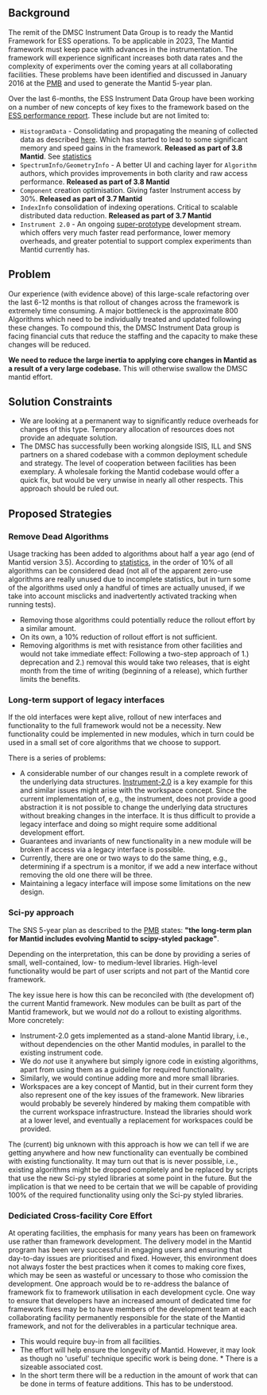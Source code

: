 ## Background

The remit of the DMSC Instrument Data Group is to ready the Mantid Framework for ESS operations. To be applicable in 2023, The Mantid framework must keep pace with advances in the instrumentation. The framework will experience significant increases both data rates and the complexity of experiments over the coming years at all collaborating facilities. These problems have been identified and discussed in January 2016 at the [PMB](https://github.com/mantidproject/documents/blob/master/Project-Management/PMB/Minutes/PMBMinutes-2016-01-22.docx) and used to generate the Mantid 5-year plan.

Over the last 6-months, the ESS Instrument Data Group have been working on a number of new concepts of key fixes to the framework based on the [ESS performance report](https://github.com/mantidproject/documents/blob/master/Performance/performance_analysis_of_mantid_for_ess.pdf). These include but are not limited to:

* `HistogramData` - Consolidating and propagating the meaning of collected data as described [here](http://docs.mantidproject.org/nightly/concepts/HistogramData.html). Which has started to lead to some significant memory and speed gains in the framework. **Released as part of 3.8 Mantid**.  See [statistics](https://github.com/mantidproject/mantid/blob/master/docs/source/release/v3.8.0/framework.rst)
* `SpectrumInfo/GeometryInfo` - A better UI and caching layer for `Algorithm` authors, which provides improvements in both clarity and raw access performance. **Released as part of 3.8 Mantid**
* `Component` creation optimisation. Giving faster Instrument access by 30%. **Released as part of 3.7 Mantid**
* `IndexInfo` consolidation of indexing operations. Critical to scalable distributed data reduction. **Released as part of 3.7 Mantid**
* `Instrument 2.0` - An ongoing [super-prototype](https://github.com/DMSC-Instrument-Data/instrument-prototype) development stream. which offers very much faster read performance, lower memory overheads, and greater potential to support complex experiments than Mantid currently has.


## Problem

Our experience (with evidence above) of this large-scale refactoring over the last 6-12 months is that rollout of changes across the framework is extremely time consuming. A major bottleneck is the approximate 800 Algorithms which need to be individually treated and updated following these changes. To compound this, the DMSC Instrument Data group is facing financial cuts that reduce the staffing and the capacity to make these changes will be reduced.

**We need to reduce the large inertia to applying core changes in Mantid as a result of a very large codebase.** This will otherwise swallow the DMSC mantid effort.


## Solution Constraints

* We are looking at a permanent way to significantly reduce overheads for changes of this type. Temporary allocation of resources does not provide an adequate solution.
* The DMSC has successfully been working alongside ISIS, ILL and SNS partners on a shared codebase with a common deployment schedule and strategy. The level of cooperation between facilities has been exemplary. A wholesale forking the Mantid codebase would offer a quick fix, but would be very unwise in nearly all other respects. This approach should be ruled out.


## Proposed Strategies

### Remove Dead Algorithms

Usage tracking has been added to algorithms about half a year ago (end of Mantid version 3.5).
According to [statistics](algorithm-usage-summary.txt), in the order of 10% of all algorithms can be considered dead (not all of the apparent zero-use algorithms are really unused due to incomplete statistics, but in turn some of the algorithms used only a handful of times are actually unused, if we take into account misclicks and inadvertently activated tracking when running tests).
- Removing those algorithms could potentially reduce the rollout effort by a similar amount.
- On its own, a 10% reduction of rollout effort is not sufficient.
- Removing algorithms is met with resistance from other facilities and would not take immediate effect:
  Following a two-step approach of 1.) deprecation and 2.) removal this would take two releases, that is eight month from the time of writing (beginning of a release), which further limits the benefits.

### Long-term support of legacy interfaces

If the old interfaces were kept alive, rollout of new interfaces and functionality to the full framework would not be a necessity.
New functionality could be implemented in new modules, which in turn could be used in a small set of core algorithms that we choose to support.

There is a series of problems:

- A considerable number of our changes result in a complete rework of the underlying data structures.
  [Instrument-2.0](https://github.com/DMSC-Instrument-Data/instrument-prototype) is a key example for this and similar issues might arise with the workspace concept.
  Since the current implementation of, e.g., the instrument, does not provide a good abstraction it is not possible to change the underlying data structures without breaking changes in the interface.
  It is thus difficult to provide a legacy interface and doing so might require some additional development effort.
- Guarantees and invariants of new functionality in a new module will be broken if access via a legacy interface is possible.
- Currently, there are one or two ways to do the same thing, e.g., determining if a spectrum is a monitor, if we add a new interface without removing the old one there will be three.
- Maintaining a legacy interface will impose some limitations on the new design.

### Sci-py approach
The SNS 5-year plan as described to the [PMB](https://github.com/mantidproject/documents/blob/master/Project-Management/PMB/Minutes/PMBMinutes-2016-01-22.docx) states: **"the long-term plan for Mantid includes evolving Mantid to scipy-styled package"**.

Depending on the interpretation, this can be done by providing a series of small, well-contained, low- to medium-level libraries.
High-level functionality would be part of user scripts and not part of the Mantid core framework.

The key issue here is how this can be reconciled with (the development of) the current Mantid framework.
New modules can be built as part of the Mantid framework, but we would *not* do a rollout to existing algorithms.
More concretely:

- Instrument-2.0 gets implemented as a stand-alone Mantid library, i.e., without dependencies on the other Mantid modules, in parallel to the existing instrument code.
- We do *not* use it anywhere but simply ignore code in existing algorithms, apart from using them as a guideline for required functionality.
- Similarly, we would continue adding more and more small libraries.
- Workspaces are a key concept of Mantid, but in their current form they also represent one of the key issues of the framework.
  New libraries would probably be severely hindered by making them compatible with the current workspace infrastructure.
  Instead the libraries should work at a lower level, and eventually a replacement for workspaces could be provided.

The (current) big unknown with this approach is how we can tell if we are getting anywhere and how new functionality can eventually be combined with existing functionality.
It may turn out that is is never possible, i.e., existing algorithms might be dropped completely and be replaced by scripts that use the new Sci-py styled libraries at some point in the future.
But the implication is that we need to be certain that we will be capable of providing 100% of the required functionality using only the Sci-py styled libraries.

### Dediciated Cross-facility Core Effort

At operating facilities, the emphasis for many years has been on framework use rather than framework development. The delivery model in the Mantid program has been very successful in engaging users and ensuring that day-to-day issues are prioritised and fixed. However, this environment does not always foster the best practices when it comes to making core fixes, which may be seen as wasteful or uncessary to those who comission the development. One approach would be to re-address the balance of framework fix to framework utilisation in each development cycle. One way to ensure that developers have an increased amount of dedicated time for framework fixes may be to have members of the development team at each collaborating facility permanently responsible for the state of the Mantid framework, and not for the deliverables in a particular technique area.

* This would require buy-in from all facilities.
* The effort will help ensure the longevity of Mantid. However, it may look as though no 'useful' technique specific work is being done. * There is a sizeable associated cost.
* In the short term there will be a reduction in the amount of work that can be done in terms of feature additions. This has to be understood.

